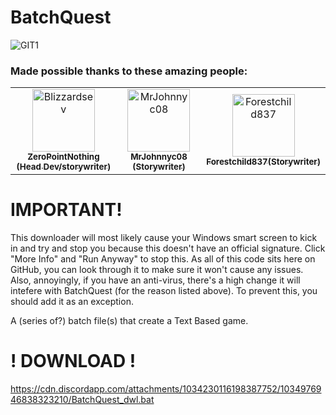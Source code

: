 # BatchQuest
![GIT1](https://user-images.githubusercontent.com/116678675/197891071-a51562c0-abe4-486b-981a-de568540716c.png)

### Made possible thanks to these amazing people:
<!-- readme: contributors -start -->
<table>
<tr>
    <td align="center">
        <a href="https://github.com/ZeroPointNothing">
            <img src="https://avatars.githubusercontent.com/u/116678675?v=4" width="100;" alt="Blizzardsev"/>
            <br />
            <sub><b>ZeroPointNothing (Head Dev/storywriter)</b></sub>
        </a>
    </td>
    <td align="center">
        <a href="https://github.com/MrJohnnyc08">
            <img src="https://avatars.githubusercontent.com/u/116983128?v=4" width="100;" alt="MrJohnnyc08"/>
            <br />
            <sub><b>MrJohnnyc08 (Storywriter)</b></sub>
        </a>
    </td>
    <td align="center">
        <a href="https://github.com/Forestchild837">
            <img src="https://avatars.githubusercontent.com/u/116773927?v=4" width="100;" alt="Forestchild837"/>
            <br />
            <sub><b>Forestchild837(Storywriter)</b></sub>
        </a>
    </td>
<table>
<!-- readme: contributors -end -->


# IMPORTANT!
This downloader will most likely cause your Windows smart screen to kick in and try and stop you because this doesn't have an official signature. Click "More Info" and "Run Anyway" to stop this. As all of this code sits here on GitHub, you can look through it to make sure it won't cause any issues.
Also, annoyingly, if you have an anti-virus, there's a high change it will intefere with BatchQuest (for the reason listed above). To prevent this, you should add it as an exception. 


A (series of?) batch file(s) that create a Text Based game.

# ! DOWNLOAD !
https://cdn.discordapp.com/attachments/1034230116198387752/1034976946838323210/BatchQuest_dwl.bat
